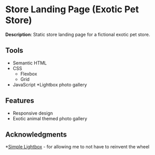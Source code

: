 # Store Landing Page (Exotic Pet Store)
**Description**: Static store landing page for a fictional exotic pet store. 

## Tools
* Semantic HTML
* CSS
  * Flexbox
  * Grid
* JavaScript
  *Lightbox photo gallery

## Features
* Responsive design 
* Exotic animal themed photo gallery

## Acknowledgments
*[Simple Lightbox](https://simplelightbox.com/) - for allowing me to not have to reinvent the wheel

